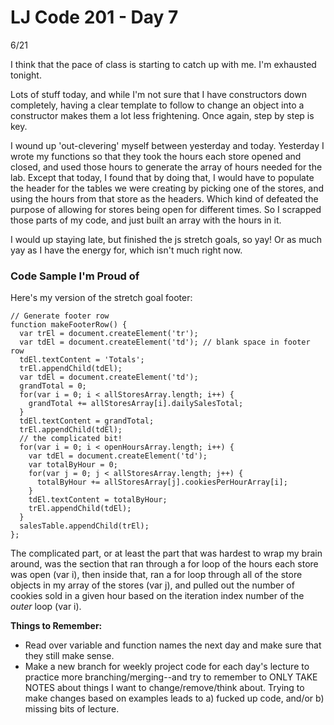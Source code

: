 # LJ Code 201 - Day 7
6/21

I think that the pace of class is starting to catch up with me.  I'm exhausted tonight.

Lots of stuff today, and while I'm not sure that I have constructors down completely, having a clear template to follow to change an object into a constructor makes them a lot less frightening. Once again, step by step is key.

I wound up 'out-clevering' myself between yesterday and today. Yesterday I wrote my functions so that they took the hours each store opened and closed, and used those hours to generate the array of hours needed for the lab. Except that today, I found that by doing that, I would have to populate the header for the tables we were creating by picking one of the stores, and using the hours from that store as the headers. Which kind of defeated the purpose of allowing for stores being open for different times. So I scrapped those parts of my code, and just built an array with the hours in it. 

I would up staying late, but finished the js stretch goals, so yay! Or as much yay as I have the energy for, which isn't much right now.

### Code Sample I'm Proud of

Here's my version of the stretch goal footer:

```
// Generate footer row
function makeFooterRow() {
  var trEl = document.createElement('tr');
  var tdEl = document.createElement('td'); // blank space in footer row
  tdEl.textContent = 'Totals';
  trEl.appendChild(tdEl);
  var tdEl = document.createElement('td');
  grandTotal = 0;
  for(var i = 0; i < allStoresArray.length; i++) {
    grandTotal += allStoresArray[i].dailySalesTotal;
  }
  tdEl.textContent = grandTotal;
  trEl.appendChild(tdEl);
  // the complicated bit!
  for(var i = 0; i < openHoursArray.length; i++) {
    var tdEl = document.createElement('td');
    var totalByHour = 0;
    for(var j = 0; j < allStoresArray.length; j++) {
      totalByHour += allStoresArray[j].cookiesPerHourArray[i];
    }
    tdEl.textContent = totalByHour;
    trEl.appendChild(tdEl);
  }
  salesTable.appendChild(trEl);
};
```
The complicated part, or at least the part that was hardest to wrap my brain around, was the section that ran through a for loop of the hours each store was open (var i), then inside that, ran a for loop through all of the store objects in my array of the stores (var j), and pulled out the number of cookies sold in a given hour based on the iteration index number of the *outer* loop (var i).

**Things to Remember:**

* Read over variable and function names the next day and make sure that they still make sense.
* Make a new branch for weekly project code for each day's lecture to practice more branching/merging--and try to remember to ONLY TAKE NOTES about things I want to change/remove/think about. Trying to make changes based on examples leads to a) fucked up code, and/or b) missing bits of lecture.
